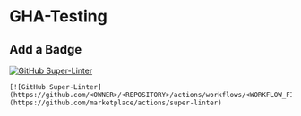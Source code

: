 # GHA-Testing


## Add a Badge
[![GitHub Super-Linter](https://github.com/devopsjourney1/GHA-Testing/actions/workflows/linter.yaml/badge.svg)](https://github.com/marketplace/actions/super-linter)

```
[![GitHub Super-Linter](https://github.com/<OWNER>/<REPOSITORY>/actions/workflows/<WORKFLOW_FILE_NAME>/badge.svg)](https://github.com/marketplace/actions/super-linter)

```